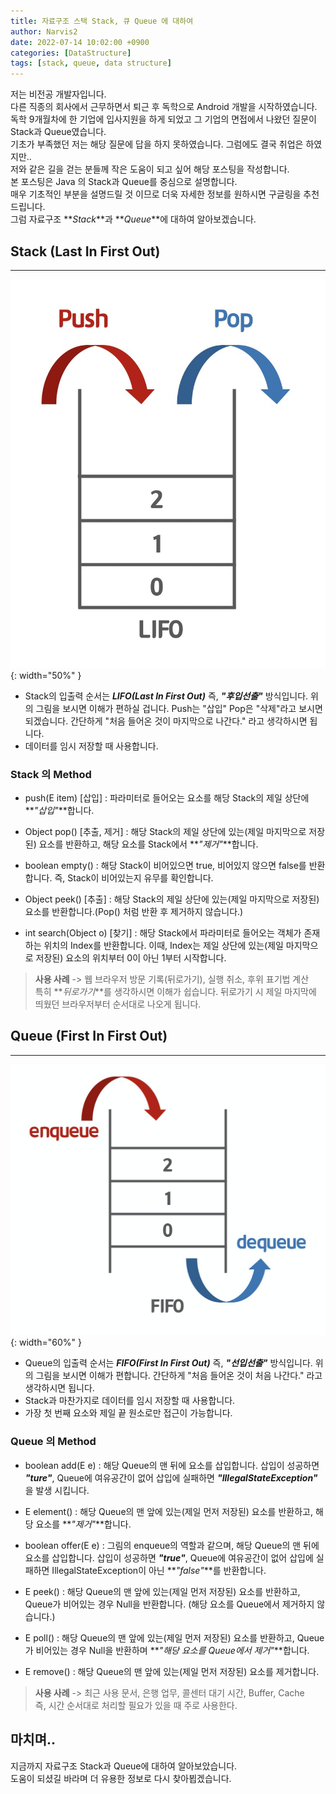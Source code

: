 ```yaml
---
title: 자료구조 스택 Stack, 큐 Queue 에 대하여
author: Narvis2
date: 2022-07-14 10:02:00 +0900
categories: [DataStructure]
tags: [stack, queue, data structure]
---
```


저는 비전공 개발자입니다.  
다른 직종의 회사에서 근무하면서 퇴근 후 독학으로 Android 개발을 시작하였습니다.  
독학 9개월차에 한 기업에 입사지원을 하게 되었고 그 기업의 면접에서 나왔던 질문이 Stack과 Queue였습니다.  
기초가 부족했던 저는 해당 질문에 답을 하지 못하였습니다. 그럼에도 결국 취업은 하였지만..  
저와 같은 길을 걷는 분들께 작은 도움이 되고 싶어 해당 포스팅을 작성합니다.  
본 포스팅은 Java 의 Stack과 Queue를 중심으로 설명합니다.  
매우 기초적인 부분을 설명드릴 것 이므로 더욱 자세한 정보를 원하시면 구글링을 추천드립니다.  
그럼 자료구조 **_Stack_**과 **_Queue_**에 대하여 알아보겠습니다.

## Stack (Last In First Out)
---
![Desktop View](/assets/img/datastructure/stack.png){: width="50%" }
- Stack의 입출력 순서는 **_LIFO(Last In First Out)_** 즉, **_"후입선출"_** 방식입니다. 위의 그림을 보시면 이해가 편하실 겁니다. Push는 "삽입" Pop은 "삭제"라고 보시면 되겠습니다. 간단하게 "처음 들어온 것이 마지막으로 나간다." 라고 생각하시면 됩니다.
- 데이터를 임시 저장할 때 사용합니다.

### Stack 의 Method 
- push(E item) [삽입] : 파라미터로 들어오는 요소를 해당 Stack의 제일 상단에 **_"삽입"_**합니다.  
  
- Object pop() [추출, 제거] : 해당 Stack의 제일 상단에 있는(제일 마지막으로 저장된) 요소를 반환하고, 해당 요소를 Stack에서 **_"제거"_**합니다.  
  
- boolean empty() : 해당 Stack이 비어있으면 true, 비어있지 않으면 false를 반환합니다. 즉, Stack이 비어있는지 유무를 확인합니다.
  
- Object peek() [추출] : 해당 Stack의 제일 상단에 있는(제일 마지막으로 저장된) 요소를 반환합니다.(Pop() 처럼 반환 후 제거하지 않습니다.)
  
- int search(Object o) [찾기] : 해당 Stack에서 파라미터로 들어오는 객체가 존재하는 위치의 Index를 반환합니다. 이때, Index는 제일 상단에 있는(제일 마지막으로 저장된) 요소의 위치부터 0이 아닌 1부터 시작합니다.
> **사용 사례** -> 웹 브라우저 방문 기록(뒤로가기), 실행 취소, 후위 표기법 계산  
특히 **_뒤로가기_**를 생각하시면 이해가 쉽습니다. 뒤로가기 시 제일 마지막에 띄웠던 브라우저부터 순서대로 나오게 됩니다.

## Queue (First In First Out)
---
![Desktop View](/assets/img/datastructure/queue.png){: width="60%" }
- Queue의 입출력 순서는 **_FIFO(First In First Out)_** 즉, **_"선입선출"_** 방식입니다. 위의 그림을 보시면 이해가 편합니다. 간단하게 "처음 들어온 것이 처음 나간다." 라고 생각하시면 됩니다.
- Stack과 마찬가지로 데이터를 임시 저장할 때 사용합니다.
- 가장 첫 번째 요소와 제일 끝 원소로만 접근이 가능합니다.  

### Queue 의 Method
- boolean add(E e) : 해당 Queue의 맨 뒤에 요소를 삽입합니다. 삽입이 성공하면 **_"ture"_**, Queue에 여유공간이 없어 삽입에 실패하면 **_"IllegalStateException"_** 을 발생 시킵니다.  
  
- E element() : 해당 Queue의 맨 앞에 있는(제일 먼저 저장된) 요소를 반환하고, 해당 요소를 **_"제거"_**합니다.
  
- boolean offer(E e) : 그림의 enqueue의 역할과 같으며, 해당 Queue의 맨 뒤에 요소를 삽입합니다. 삽입이 성공하면 **_"true"_**, Queue에 여유공간이 없어 삽입에 실패하면 IllegalStateException이 아닌 **_"false"_**를 반환합니다.
  
- E peek() : 해당 Queue의 맨 앞에 있는(제일 먼저 저장된) 요소를 반환하고, Queue가 비어있는 경우 Null을 반환합니다. (해당 요소를 Queue에서 제거하지 않습니다.)
  
- E poll() : 해당 Queue의 맨 앞에 있는(제일 먼저 저장된) 요소를 반환하고, Queue가 비어있는 경우 Null을 반환하며 **_"해당 요소를 Queue에서 제거"_**합니다.
  
- E remove() : 해당 Queue의 맨 앞에 있는(제일 먼저 저장된) 요소를 제거합니다.
> **사용 사례** -> 최근 사용 문서, 은행 업무, 콜센터 대기 시간, Buffer, Cache  
즉, 시간 순서대로 처리할 필요가 있을 때 주로 사용한다.  

## 마치며..
지금까지 자료구조 Stack과 Queue에 대하여 알아보았습니다.  
도움이 되셨길 바라며 더 유용한 정보로 다시 찾아뵙겠습니다.